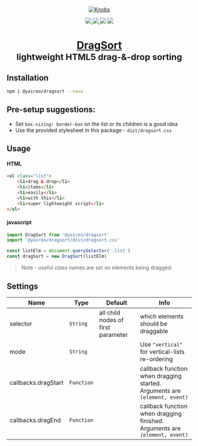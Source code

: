 <a align="center" title="See live demo" href="https://codepen.io/vsync/pen/3f6b998fa1bb1b7c7f74ec89152f39f9/?editors=0100">

<p align="center">
<br>
  <a href='https://codepen.io/vsync/pen/KKMwyRO'>
      <img src="./demo.apng?sanitize=true" alt="Knobs"/>
  </a>
<br>
<p>

</a>

<p align="center">
  <a href='https://www.npmjs.com/package/@yaireo/dragsort'>
      <img src="https://img.shields.io/npm/v/@yaireo/dragsort.svg" />
  </a>
  <a href='https://simple.wikipedia.org/wiki/MIT_License'>
      <img src="https://img.shields.io/badge/license-MIT-lightgrey" />
  </a>
  <img src="https://img.shields.io/bundlephobia/minzip/@yaireo/dragsort" />
  <img src="https://img.shields.io/npm/dw/@yaireo/dragsort" />
</p>

<h1 align="center"><a href="https://codepen.io/vsync/pen/3f6b998fa1bb1b7c7f74ec89152f39f9/?editors=0100">DragSort</a> <br><small>lightweight HTML5 drag-&-drop sorting</small></h1>


## Installation
```sh
npm i @yaireo/dragsort --save
```

## Pre-setup suggestions:

* Set `box-sizing: border-box` on the list or its children is a good idea
* Use the provided stylesheet in this package - `dist/dragsort.css`

## Usage

#### HTML
```html
<ul class="list">
    <li>drag & drop</li>
    <li>items</li>
    <li>easily</li>
    <li>with this</li>
    <li>super lightweight script</li>
</ul>
```

#### javascript
```js
import DragSort from '@yaireo/dragsort'
import '@yaireo/dragsort/dist/dragsort.css'

const listElm = document.querySelector('.list')
const dragSort = new DragSort(listElm)
```

> Note - useful *class* names are set on elements being dragged.

## Settings

Name                    | Type        | Default                                    | Info
----------------------- | ----------- | ------------------------------------------ | --------------------
selector                | `String`    | all child nodes of first parameter         | which elements should be draggable
mode                    | `String`    |                                            | Use `"vertical"` for vertical-lists re-ordering
callbacks.dragStart     | `Function`  |                                            | callback function when dragging started. Arguments are `(element, event)`
callbacks.dragEnd       | `Function`  |                                            | callback function when dragging finished. Arguments are `(element, event)`